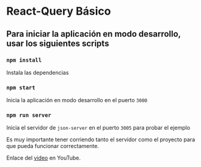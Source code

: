 # React-Query Básico

## Para iniciar la aplicación en modo desarrollo, usar los siguientes scripts

### `npm install`

Instala las dependencias

### `npm start`

Inicia la aplicación en modo desarrollo en el puerto `3000`

### `npm run server`

Inicia el servidor de `json-server` en el puerto `3005` para probar el ejemplo

Es muy importante tener corriendo tanto el servidor como el proyecto para que pueda funcionar correctamente.

Enlace del [video](https://www.youtube.com/watch?v=lNkAJCoXg6I&ab_channel=YoelvisMulen%7Bcode%7D) en YouTube.
